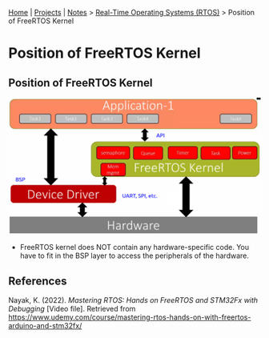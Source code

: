 [Home](../../) | [Projects](../../projects) | [Notes](../) > <a href="./">Real-Time Operating Systems (RTOS)</a> > Position of FreeRTOS Kernel

# Position of FreeRTOS Kernel



## Position of FreeRTOS Kernel



<img src="./img/position-of-freertos-kernel.png" alt="position-of-freertos-kernel" width="700">



* FreeRTOS kernel does NOT contain any hardware-specific code. You have to fit in the BSP layer to access the peripherals of the hardware.





## References

Nayak, K. (2022). *Mastering RTOS: Hands on FreeRTOS and STM32Fx with Debugging* [Video file]. Retrieved from https://www.udemy.com/course/mastering-rtos-hands-on-with-freertos-arduino-and-stm32fx/

